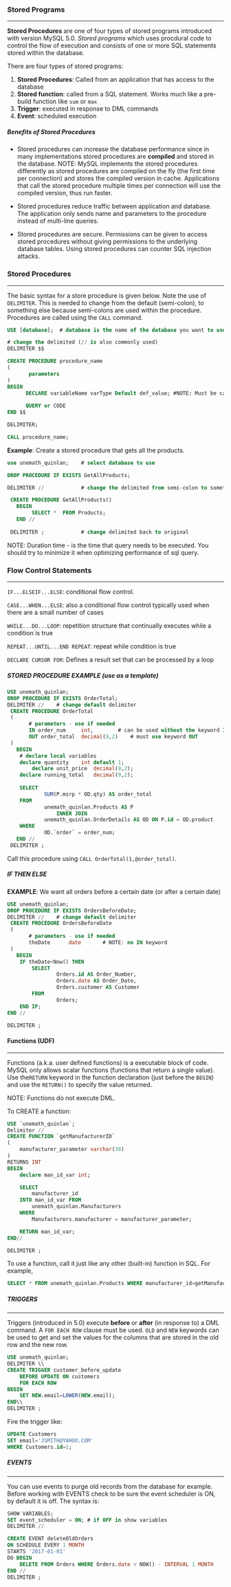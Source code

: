 ### Stored Programs 
---
__Stored Procedures__ are one of four types of stored programs introduced with version MySQL 5.0.   _Stored programs_ which uses procdural code to control the flow of execution and consists of one or more SQL statements stored within the database.  

There are four types of stored programs:

1. __Stored Procedures__:  Called from an application that has access to the database
2. __Stored function__: called from a SQL statement.  Works much like a pre-build function like `sum` or `max` 
3. __Trigger__: executed in response to DML commands
4. __Event__: scheduled execution


##### Benefits of Stored Procedures

- Stored procedures can increase the database performance since in many implementations stored procedures are __compiled__ and stored in the database. NOTE: MySQL implements the stored procedures differently as stored procedures are compiled on the fly (the first time per connection) and stores the compiled version in cache.  Applications that call the stored procedure multiple times per connection will use the compiled version, thus run faster.  

- Stored procedures reduce traffic between application and database.  The application only sends name and parameters to the procedure instead of multi-line queries. 

- Stored procedures are secure. Permissions can be given to access stored procedures without giving permissions to the underlying database tables.  Using stored procedures can counter SQL injection attacks.


### Stored Procedures
---
The basic syntax for a store procedure is given below.  Note the use of `DELIMITER`.  This is needed to change from the default (semi-colon), to something else because semi-colons are used within the procedure.  Procedures are called using the `CALL` command.

```sql
USE [database];  # database is the name of the database you want to use  

# change the delimited (// is also commonly used)
DELIMITER $$  

CREATE PROCEDURE procedure_name
(
       parameters 
)
BEGIN
      DECLARE variableName varType Default def_value; #NOTE: Must be called different than Table Column
      
      QUERY or CODE
END $$

DELIMITER;

CALL procedure_name;

```

__Example__:  Create a stored procedure that gets all the products.

```sql
use unemath_quinlan; 	# select database to use

DROP PROCEDURE IF EXISTS GetAllProducts;

DELIMITER //			# change the delimited from semi-colon to something else

 CREATE PROCEDURE GetAllProducts()
   BEGIN
		SELECT *  FROM Products;
   END //
 
 DELIMITER ;			# change delimited back to original	
```

NOTE:  Duration time - is the time that query needs to be executed. You should try to minimize it when optimizing performance of sql query.



### Flow Control Statements
---

`IF...ELSEIF...ELSE`: conditional flow control.

`CASE...WHEN...ELSE`: also a conditional flow control typically used when there are a small number of cases

`WHILE...DO...LOOP`: repetition structure that continually executes while a condition is true

`REPEAT...UNTIL...END REPEAT`:  repeat while condition is true

`DECLARE CURSOR FOR`:  Defines a result set that can be processed by a loop


##### STORED PROCEDURE EXAMPLE (use as a template)

```sql
USE unemath_quinlan;
DROP PROCEDURE IF EXISTS OrderTotal;
DELIMITER //	# change default delimiter
 CREATE PROCEDURE OrderTotal
 (
       # parameters - use if needed
       IN order_num 	int,		# can be used without the keyword IN
       OUT order_total 	decimal(9,2)  	# must use keyword OUT
 )
   BEGIN
	# declare local variables
	declare quantity	int default 1; 
        declare unit_price 	decimal(9,2);
	declare running_total	decimal(9,2);
        
	SELECT 
    		SUM(P.msrp * OD.qty) AS order_total
	FROM
    		unemath_quinlan.Products AS P
        		INNER JOIN
    		unemath_quinlan.OrderDetails AS OD ON P.id = OD.product
	WHERE
    		OD.`order` = order_num;
   END //
 DELIMITER ;
```


Call this procedure using `CALL OrderTotal(1,@order_total)`.


##### IF THEN ELSE

__EXAMPLE__: We want all orders before a certain date (or after a certain date)



```sql
USE unemath_quinlan;
DROP PROCEDURE IF EXISTS OrdersBeforeDate;
DELIMITER //    # change default delimiter
 CREATE PROCEDURE OrdersBeforeDate
 (
       # parameters - use if needed
       theDate      date       # NOTE: no IN keyword
 )
   BEGIN
    IF theDate<Now() THEN
        SELECT 
                Orders.id AS Order_Number,
				Orders.date AS Order_Date,
                Orders.customer AS Customer
        FROM
                Orders;
	END IF;
END //

DELIMITER ;
```



#### Functions (UDF)
---

Functions (a.k.a. user defined functions) is a executable block of code.  MySQL only allows scalar functions (functions that return a single value).  Use the`RETURN` keyword in the function declaration (just before the `BEGIN`) and use the `RETURN()` to specify the value returned.

NOTE: Functions do not execute DML.

To CREATE a function: 

```sql
USE `unemath_quinlan`;
Delimiter //
CREATE FUNCTION `getManufacturerID` 
(
	manufacturer_parameter varchar(38) 
)
RETURNS INT
BEGIN
	declare man_id_var int;

	SELECT 
		manufacturer_id
	INTO man_id_var FROM
		unemath_quinlan.Manufacturers
	WHERE
		Manufacturers.manufacturer = manufacturer_parameter;

	RETURN man_id_var;
END//

DELIMITER ;
```

To use a function, call it just like any other (built-in) function in SQL.  For example, 

```sql
SELECT * FROM unemath_quinlan.Products WHERE manufacturer_id=getManufacturerID('Artline');
```


##### TRIGGERS
---
Triggers (introduced in 5.0) execute __before__ or __after__  (in response to) a DML command.  A `FOR EACH ROW` clause must be used.  `OLD` and `NEW` keywords can be used to get and set the values for the columns that are stored in the old row and the new row.


```sql
USE unemath_quinlan;
DELIMITER \\
CREATE TRIGGER customer_before_update
	BEFORE UPDATE ON customers
	FOR EACH ROW
BEGIN
	SET NEW.email=LOWER(NEW.email);
END\\
DELIMITER ;
```

Fire the trigger like:
```sql
UPDATE Customers
SET email='JSMITH@YAHOO.COM'
WHERE Customers.id=1;
```


##### EVENTS
---

You can use events to purge old records from the database for example.  Before working with EVENTS check to be sure the event scheduler is ON, by default it is off.  The syntax is:

```sql
SHOW VARIABLES;
SET event_scheduler = ON; # if OFF in show variables
DELIMITER //

CREATE EVENT deleteOldOrders
ON SCHEDULE EVERY 1 MONTH
STARTS '2017-01-01'
DO BEGIN
	DELETE FROM Orders WHERE Orders.date < NOW() - INTERVAL 1 MONTH
END //
DELIMITER ;
```

